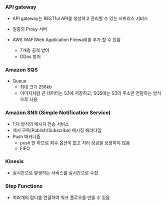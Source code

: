 ### API gateway
* API gateway는 RESTful API를 생성하고 관리할 수 있는 서버리스 서비스
* 일종의 Proxy 서버

* AWS WAF(Web Application Firewall)을 추가 할 수 있음
  * 7개층 공격 방어
  * DDos 방어
  



### Amazon SQS

* Queue
  * 최대 크기 256kb
  * 이미지처럼 큰 데이터는 S3에 저장하고, SQS에는 S3의 주소만 전달하는 방식으로 사용



### Amazon SNS (Simple Notification Service)

* 1:다 방식의 메시지 전송 서비스
* 게시 구독(Publish/Subscribe) 메시징 패러다임
* Push 매커니즘
  * push 만 하므로 회수 옵션이 없고 처리 성공을 보장하지 않음
  * FIFO



### Kinesis
* 실시간으로 발생하는 서비스를 실시간으로 수집



### Step Functions
* 여러개의 람다를 연결하여 워크 플로우를 만들 수 있음